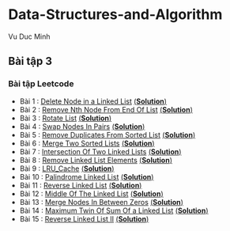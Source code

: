 # Data-Structures-and-Algorithm
Vu Duc Minh
## Bài tập 3 
### Bài tập Leetcode
- Bài 1 : [Delete Node in a Linked List](https://leetcode.com/problems/delete-node-in-a-linked-list/) [(**Solution**)](https://github.com/luat2003/Data-Structures-and-Algorithm/blob/main/Delete_Node_In_A_Linked_List)
- Bài 2 : [Remove Nth Node From End Of List](https://leetcode.com/problems/remove-nth-node-from-end-of-list/) [(**Solution**)](https://github.com/luat2003/Data-Structures-and-Algorithm/blob/main/Remove_Nth_Node_From_End_of_List)
- Bài 3 : [Rotate List](https://leetcode.com/problems/rotate-list/) [(**Solution**)](https://github.com/luat2003/Data-Structures-and-Algorithm/blob/main/Rotate_List)
- Bài 4 : [Swap Nodes In Pairs](https://leetcode.com/problems/swap-nodes-in-pairs/) [(**Solution**)](https://github.com/luat2003/Data-Structures-and-Algorithm/blob/main/Swap_Nodes_in_Pairs)
- Bài 5 : [Remove Duplicates From Sorted List](https://leetcode.com/problems/remove-duplicates-from-sorted-list/) [(**Solution**)](https://github.com/luat2003/Data-Structures-and-Algorithm/blob/main/Remove_Duplicates_from_Sorted_List)
- Bài 6 : [Merge Two Sorted Lists](https://leetcode.com/problems/merge-two-sorted-lists/) [(**Solution**)](https://github.com/luat2003/Data-Structures-and-Algorithm/blob/main/Merge_Two_Sorted_Lists)
- Bài 7 : [Intersection Of Two Linked Lists](https://leetcode.com/problems/intersection-of-two-linked-lists/) [(**Solution**)]()
- Bài 8 : [Remove Linked List Elements](https://leetcode.com/problems/remove-linked-list-elements/) [(**Solution**)]()
- Bài 9 : [LRU_Cache](https://leetcode.com/problems/lru-cache/) [(**Solution**)]()
- Bài 10 : [Palindrome Linked List](https://leetcode.com/problems/palindrome-linked-list/) [(**Solution**)]()
- Bài 11 : [Reverse Linked List](https://leetcode.com/problems/reverse-linked-list/) [(**Solution**)]()
- Bài 12 : [Middle Of The Linked List](https://leetcode.com/problems/middle-of-the-linked-list/) [(**Solution**)]()
- Bài 13 : [Merge Nodes In Between Zeros](https://leetcode.com/problems/merge-nodes-in-between-zeros/) [(**Solution**)]()
- Bài 14 : [Maximum Twin Of Sum Of a Linked List](https://leetcode.com/problems/maximum-twin-sum-of-a-linked-list/) [(**Solution**)]()
- Bài 15 : [Reverse Linked List II](https://leetcode.com/problems/reverse-linked-list-ii/) [(**Solution**)]()
